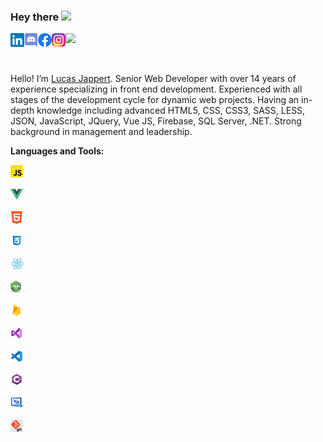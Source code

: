 ### Hey there <img src="https://media.giphy.com/media/hvRJCLFzcasrR4ia7z/giphy.gif" width="25px">


<a href="https://www.linkedin.com/in/lucasjappert/">
  <img align="left" alt="Lucas Jappert's LinkedIN" width="22px" src="https://github.com/LucasJappert/lucasjappert/blob/main/images/linkedin.svg" />
</a>
<a href="https://discord.gg/Marty#1533">
  <img align="left" alt="Lucas Jappert's Discord" width="22px" src="https://github.com/LucasJappert/lucasjappert/blob/main/images/discord.svg" />
</a>
<a href="https://www.facebook.com/GringoRamona/">
  <img align="left" alt="Lucas Jappert's Facebook" width="22px" src="https://github.com/LucasJappert/lucasjappert/blob/main/images/Facebook.png" />
</a>
<a href="https://www.instagram.com/lucasjappert/">
  <img align="left" alt="Lucas Jappert's Instagram" width="22px" src="https://github.com/LucasJappert/lucasjappert/blob/main/images/Instagram.png" />
</a>

![](https://visitor-badge.glitch.me/badge?page_id=lucasjappert.lucasjappert)

<br />

Hello! I’m [Lucas Jappert](https://lucasjappert.github.io/MyProfile/). Senior Web Developer with over 14 years of experience specializing in front end development. Experienced with all stages of the development cycle for dynamic web projects. Having an in-depth knowledge including advanced HTML5, CSS, CSS3, SASS, LESS, JSON, JavaScript, JQuery, Vue JS, Firebase, SQL Server, .NET. Strong background in management and leadership.

**Languages and Tools:**  

<code><img height="20" alt="javascript" src="https://github.com/LucasJappert/lucasjappert/blob/main/images/javascript.png"></code> 

<code><img height="20" alt="vue" src="https://github.com/LucasJappert/lucasjappert/blob/main/images/vue.png"></code>

<code><img height="20" alt="html" src="https://github.com/LucasJappert/lucasjappert/blob/main/images/html.png"></code>

<code><img height="20" alt="css3" src="https://github.com/LucasJappert/lucasjappert/blob/main/images/css.png"></code>

<code><img height="20" alt="react" src="https://github.com/LucasJappert/lucasjappert/blob/main/images/react.png"></code>

<code><img height="20" alt="node" src="https://github.com/LucasJappert/lucasjappert/blob/main/images/node.png"></code>

<code><img height="20" alt="firebase" src="https://github.com/LucasJappert/lucasjappert/blob/main/images/firebase.png"></code>

<code><img height="20" alt="visualstudio" src="https://github.com/LucasJappert/lucasjappert/blob/main/images/visual-studio-2019.png"></code>

<code><img height="20" alt="visualcode" src="https://github.com/LucasJappert/lucasjappert/blob/main/images/visualcode.png"></code>

<code><img height="20" alt="c#" src="https://github.com/LucasJappert/lucasjappert/blob/main/images/csharp.png"></code>

<code><img height="20" alt="visual basic" src="https://github.com/LucasJappert/lucasjappert/blob/main/images/vb.png"></code>

<code><img height="20" alt="git" src="https://github.com/LucasJappert/lucasjappert/blob/main/images/git.png"></code>



<!--
**LucasJappert/lucasjappert** is a ✨ _special_ ✨ repository because its `README.md` (this file) appears on your GitHub profile.

Here are some ideas to get you started:

- 🔭 I’m currently working on ...
- 🌱 I’m currently learning ...
- 👯 I’m looking to collaborate on ...
- 🤔 I’m looking for help with ...
- 💬 Ask me about ...
- 📫 How to reach me: ...
- 😄 Pronouns: ...
- ⚡ Fun fact: ...
-->
